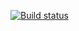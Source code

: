 [![Build status](https://ci.appveyor.com/api/projects/status/iyr1i2bxey0ruu16/branch/main?svg=true)](https://ci.appveyor.com/project/KravetsElena/patterns/branch/main)
